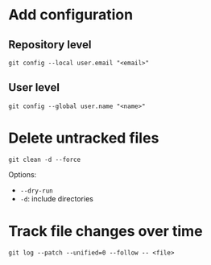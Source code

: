 # Add configuration

## Repository level

`git config --local user.email "<email>"`

## User level

`git config --global user.name "<name>"`

# Delete untracked files

`git clean -d --force`

Options:

* `--dry-run`
* `-d`: include directories

# Track file changes over time

`git log --patch --unified=0 --follow -- <file>`
